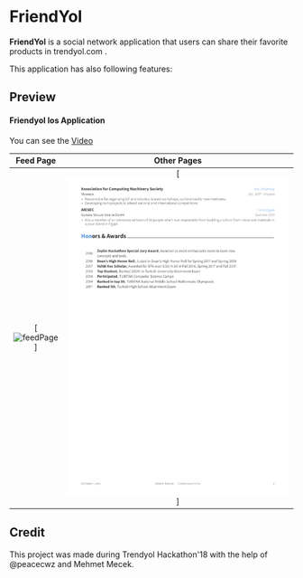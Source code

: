 # FriendYol

**FriendYol** is a social network application that users can share their favorite products in trendyol.com .

This application has also following features:

## Preview

#### Friendyol Ios Application

You can see the [Video](https://raw.githubusercontent.com/berkaybarlas/friendYol/images/video.mp4)

| Feed Page | Other Pages |
|:---:|:---:|
| [![feedPage](https://raw.githubusercontent.com/berkaybarlas/friendYol/images/feedPage.gif)]  | [![Résumé](https://raw.githubusercontent.com/berkaybarlas/Awesome-CV/master/documents/resume-1.png)] |

## Credit
This project was made during Trendyol Hackathon'18 with the help of @peacecwz and Mehmet Mecek.


